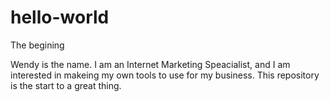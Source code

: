 # hello-world
The begining


Wendy is the name. I am an Internet Marketing Speacialist, and I am interested in makeing my own tools to use for my business. This repository is the start to a great thing.

